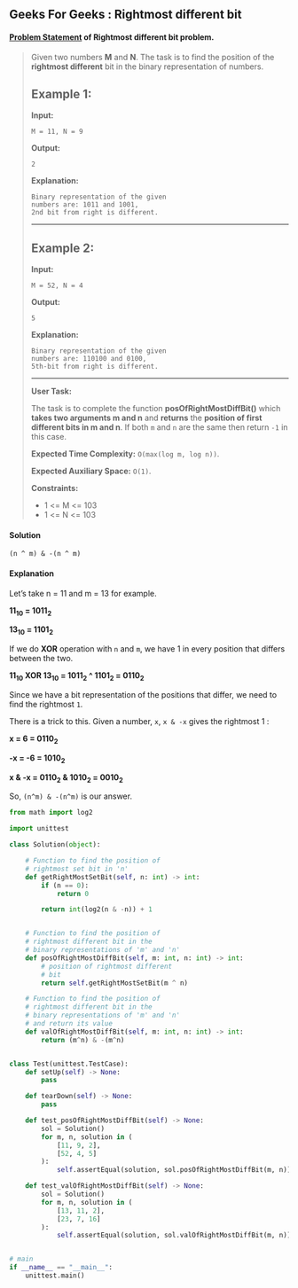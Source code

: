 ## Geeks For Geeks : Rightmost different bit

#### **[Problem Statement](https://practice.geeksforgeeks.org/problems/rightmost-different-bit-1587115621/1) of Rightmost different bit problem.**

> Given two numbers **M** and **N**. The task is to find the position 
> of the **rightmost different** bit in the binary representation of numbers.
>
> **Example 1:**
> ----
> **Input:**
>
> `M = 11, N = 9`
>
> **Output:**
> 
> `2`
>
> **Explanation:**
>
> ```
> Binary representation of the given 
> numbers are: 1011 and 1001, 
> 2nd bit from right is different.
> ```
> ----
> **Example 2:**
> ----
> **Input:**
>
> `M = 52, N = 4`
>
> **Output:**
> 
> `5`
>
> **Explanation:**
>
> ```
> Binary representation of the given 
> numbers are: 110100 and 0100, 
> 5th-bit from right is different.
> ```
> ---
> **User Task:**
>
> The task is to complete the function **posOfRightMostDiffBit()** 
> which **takes two arguments m and n** and **returns** 
> the **position of first different bits in m and n**. 
> If both `m` and `n` are the same then return `-1` in this case.
>
> **Expected Time Complexity:** `O(max(log m, log n))`.
>
> **Expected Auxiliary Space:** `O(1)`.
>
> **Constraints:**
> * 1 <= M <= 103
> * 1 <= N <= 103

#### Solution

```
(n ^ m) & -(n ^ m)
```

#### Explanation

Let’s take n = 11 and m = 13 for example.

**11<sub>10</sub> = 1011<sub>2</sub>**

**13<sub>10</sub> = 1101<sub>2</sub>**


If we do **XOR** operation with `n` and `m`, 
we have 1 in every position that differs between the two.

**11<sub>10</sub> XOR 13<sub>10</sub> = 1011<sub>2</sub> ^ 1101<sub>2</sub> = 0110<sub>2</sub>**

Since we have a bit representation of the positions that differ, we need to find the rightmost `1`.

There is a trick to this. Given a number, `x`,
`x & -x` gives the rightmost 1 :

**x = 6 = 0110<sub>2</sub>**

**-x = -6 = 1010<sub>2</sub>**

**x & -x = 0110<sub>2</sub> & 1010<sub>2</sub> = 0010<sub>2</sub>**

So, `(n^m) & -(n^m)` is our answer.

```python
from math import log2

import unittest

class Solution(object):

    # Function to find the position of
    # rightmost set bit in 'n'
    def getRightMostSetBit(self, n: int) -> int:
        if (n == 0):
            return 0

        return int(log2(n & -n)) + 1


    # Function to find the position of
    # rightmost different bit in the
    # binary representations of 'm' and 'n'
    def posOfRightMostDiffBit(self, m: int, n: int) -> int:
        # position of rightmost different
        # bit
        return self.getRightMostSetBit(m ^ n)

    # Function to find the position of
    # rightmost different bit in the
    # binary representations of 'm' and 'n'
    # and return its value
    def valOfRightMostDiffBit(self, m: int, n: int) -> int:
        return (m^n) & -(m^n)


class Test(unittest.TestCase):
    def setUp(self) -> None:
        pass

    def tearDown(self) -> None:
        pass

    def test_posOfRightMostDiffBit(self) -> None:
        sol = Solution()
        for m, n, solution in (
            [11, 9, 2],
            [52, 4, 5]
        ):
            self.assertEqual(solution, sol.posOfRightMostDiffBit(m, n))

    def test_valOfRightMostDiffBit(self) -> None:
        sol = Solution()
        for m, n, solution in (
            [13, 11, 2],
            [23, 7, 16]
        ):
            self.assertEqual(solution, sol.valOfRightMostDiffBit(m, n))


# main
if __name__ == "__main__":
    unittest.main()
```